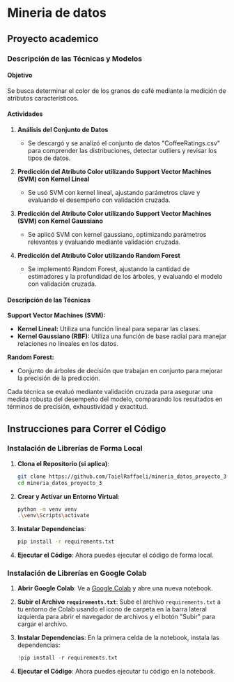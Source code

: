 # Mineria de datos
## Proyecto academico
### Descripción de las Técnicas y Modelos

#### Objetivo
Se busca determinar el color de los granos de café mediante la medición de atributos característicos.

#### Actividades

1. **Análisis del Conjunto de Datos**
   - Se descargó y se analizó el conjunto de datos "CoffeeRatings.csv" para comprender las distribuciones, detectar outliers y revisar los tipos de datos.

2. **Predicción del Atributo Color utilizando Support Vector Machines (SVM) con Kernel Lineal**
   - Se usó SVM con kernel lineal, ajustando parámetros clave y evaluando el desempeño con validación cruzada.

3. **Predicción del Atributo Color utilizando Support Vector Machines (SVM) con Kernel Gaussiano**
   - Se aplicó SVM con kernel gaussiano, optimizando parámetros relevantes y evaluando mediante validación cruzada.

4. **Predicción del Atributo Color utilizando Random Forest**
   - Se implementó Random Forest, ajustando la cantidad de estimadores y la profundidad de los árboles, y evaluando el modelo con validación cruzada.

#### Descripción de las Técnicas

**Support Vector Machines (SVM):**
- **Kernel Lineal:** Utiliza una función lineal para separar las clases.
- **Kernel Gaussiano (RBF):** Utiliza una función de base radial para manejar relaciones no lineales en los datos.

**Random Forest:**
- Conjunto de árboles de decisión que trabajan en conjunto para mejorar la precisión de la predicción.

Cada técnica se evaluó mediante validación cruzada para asegurar una medida robusta del desempeño del modelo, comparando los resultados en términos de precisión, exhaustividad y exactitud.


## Instrucciones para Correr el Código

### Instalación de Librerías de Forma Local

1. **Clona el Repositorio (si aplica)**:
   ```sh
   git clone https://github.com/TaielRaffaeli/mineria_datos_proyecto_3
   cd mineria_datos_proyecto_3
   ```

2. **Crear y Activar un Entorno Virtual**:

   ```sh
   python -m venv venv
   .\venv\Scripts\activate
   ```

3. **Instalar Dependencias**:
   ```sh
   pip install -r requirements.txt
   ```

4. **Ejecutar el Código**:
   Ahora puedes ejecutar el código de forma local.


### Instalación de Librerías en Google Colab

1. **Abrir Google Colab**:
   Ve a [Google Colab](https://colab.research.google.com/) y abre una nueva notebook.

2. **Subir el Archivo `requirements.txt`**:
   Sube el archivo `requirements.txt` a tu entorno de Colab usando el icono de carpeta en la barra lateral izquierda para abrir el navegador de archivos y el botón "Subir" para cargar el archivo.

3. **Instalar Dependencias**:
   En la primera celda de la notebook, instala las dependencias:
   ```python
   !pip install -r requirements.txt
   ```

4. **Ejecutar el Código**:
   Ahora puedes ejecutar tu código en la notebook.


